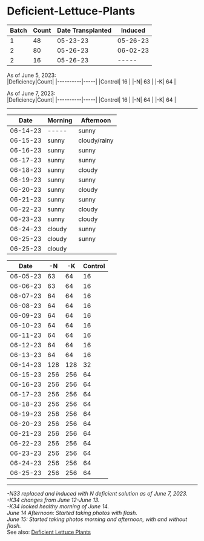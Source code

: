 # Deficient-Lettuce-Plants

|Batch|Count|Date Transplanted|Induced|
|-----|-----|-----------------|-------|
|  1  | 48 |   05-23-23   |05-26-23|
|  2  | 80 |   05-26-23   |06-02-23|
|  2  | 16 |   05-26-23   |-----|

As of June 5, 2023:  
|Deficiency|Count|
|----------|-----|
|Control| 16 |
|-N| 63 |
|-K| 64 |

As of June 7, 2023:  
|Deficiency|Count|
|----------|-----|
|Control| 16 |
|-N| 64 |
|-K| 64 |

---

|Date|Morning|Afternoon|
|----|-------|---------|
|06-14-23|-----|sunny|
|06-15-23|sunny|cloudy/rainy|
|06-16-23|sunny|sunny|
|06-17-23|sunny|sunny|
|06-18-23|sunny|cloudy|
|06-19-23|sunny|sunny|
|06-20-23|sunny|cloudy|
|06-21-23|sunny|sunny|
|06-22-23|sunny|cloudy|
|06-23-23|sunny|cloudy|
|06-24-23|cloudy|sunny|
|06-25-23|cloudy|sunny|
|06-25-23|cloudy||

|Date|-N|-K|Control|
|----|--|--|-------|
|06-05-23|63|64|16|
|06-06-23|63|64|16|
|06-07-23|64|64|16|
|06-08-23|64|64|16|
|06-09-23|64|64|16|
|06-10-23|64|64|16|
|06-11-23|64|64|16|
|06-12-23|64|64|16|
|06-13-23|64|64|16|
|06-14-23|128|128|32|
|06-15-23|256|256|64|
|06-16-23|256|256|64|
|06-17-23|256|256|64|
|06-18-23|256|256|64|
|06-19-23|256|256|64|
|06-20-23|256|256|64|
|06-21-23|256|256|64|
|06-22-23|256|256|64|
|06-23-23|256|256|64|
|06-24-23|256|256|64|
|06-25-23|256|256|64|

---

*-N33 replaced and induced with N deficient solution as of June 7, 2023.*  
*-K34 changes from June 12-June 13.*  
*-K34 looked healthy morning of June 14.*  
*June 14 Afternoon: Started taking photos with flash.*  
*June 15: Started taking photos morning and afternoon, with and without flash.*  
See also: [Deficient Lettuce Plants](https://docs.google.com/spreadsheets/d/1tsM6Py4OP15LFPLnA0kfek_sulDAHVhy0GFMe8xC9tk/edit#gid=1031994848)
